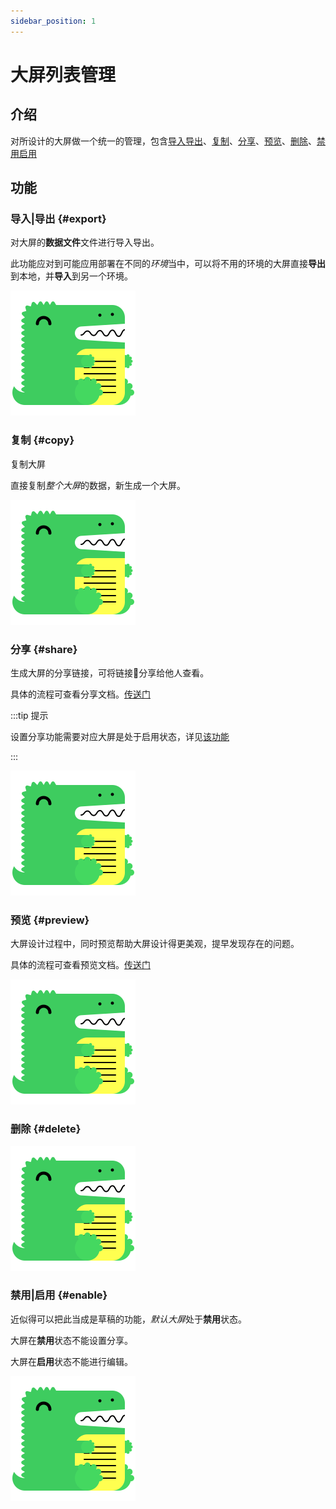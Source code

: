 ```yaml
---
sidebar_position: 1
---
```


# 大屏列表管理

## 介绍

对所设计的大屏做一个统一的管理，包含[导入导出](#export)、[复制](#copy)、[分享](#share)、[预览](#preview)、[删除](#delete)、[禁用启用](#enable)  


## 功能

### 导入|导出 {#export}  

对大屏的**数据文件**文件进行导入导出。  

此功能应对到可能应用部署在不同的*环境*当中，可以将不用的环境的大屏直接**导出**到本地，并**导入**到另一个环境。  

![文件导入导出的过程，占位图](/img/docusaurus.png)

### 复制 {#copy}

复制大屏  

直接复制*整个大屏*的数据，新生成一个大屏。  

![文件导入导出的过程，占位图](/img/docusaurus.png)
     
### 分享 {#share}

生成大屏的分享链接，可将链接🔗分享给他人查看。  

具体的流程可查看分享文档。[传送门](/docs/分享)  

:::tip 提示

设置分享功能需要对应大屏是处于启用状态，详见[该功能](#enable)

:::

![文件导入导出的过程，占位图](/img/docusaurus.png)

### 预览 {#preview}  

大屏设计过程中，同时预览帮助大屏设计得更美观，提早发现存在的问题。  
    
具体的流程可查看预览文档。[传送门](/docs/预览)

![文件导入导出的过程，占位图](/img/docusaurus.png)

### 删除 {#delete}  

![文件导入导出的过程，占位图](/img/docusaurus.png)

### 禁用|启用 {#enable}  

近似得可以把此当成是草稿的功能，*默认大屏*处于**禁用**状态。  

大屏在**禁用**状态不能设置分享。  

大屏在**启用**状态不能进行编辑。  

![文件导入导出的过程，占位图](/img/docusaurus.png)